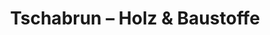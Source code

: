 ---
title: "Tschabrun – Holz & Baustoffe"
url: /innsbruck/tschabrun-holz-und-baustoffe/
shop: Baustoffe
---